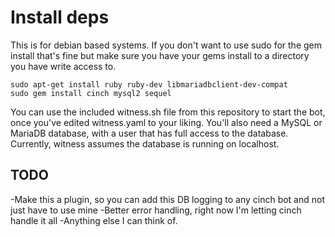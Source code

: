 # Install deps

 This is for debian based systems. If you don't want to use sudo for the gem install that's fine but make sure you have your gems install to a directory you have write access to.
```
sudo apt-get install ruby ruby-dev libmariadbclient-dev-compat
sudo gem install cinch mysql2 sequel
```

You can use the included witness.sh file from this repository to start the bot, once you've edited witness.yaml to your liking. You'll also need a MySQL or MariaDB database, with a user that has full access to the database. Currently, witness assumes the database is running on localhost.


## TODO
-Make this a plugin, so you can add this DB logging to any cinch bot and not just have to use mine
-Better error handling, right now I'm letting cinch handle it all
-Anything else I can think of.

